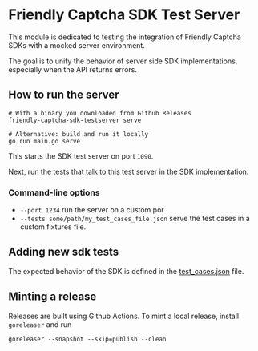 # Friendly Captcha SDK Test Server
This module is dedicated to testing the integration of Friendly Captcha SDKs with a mocked server environment.

The goal is to unify the behavior of server side SDK implementations, especially when the API returns errors.

## How to run the server
```shell
# With a binary you downloaded from Github Releases
friendly-captcha-sdk-testserver serve

# Alternative: build and run it locally
go run main.go serve
```

This starts the SDK test server on port `1090`.

Next, run the tests that talk to this test server in the SDK implementation.

### Command-line options

* `--port 1234` run the server on a custom por
* `--tests some/path/my_test_cases_file.json` serve the test cases in a custom fixtures file.

## Adding new sdk tests
The expected behavior of the SDK is defined in the [test_cases.json](./fixtures/test_cases.json) file.

## Minting a release

Releases are built using Github Actions. To mint a local release, install `goreleaser` and run

```
goreleaser --snapshot --skip=publish --clean
```